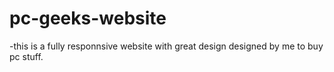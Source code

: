 # pc-geeks-website
-this is a fully responnsive website with great design designed by me to buy pc stuff.
